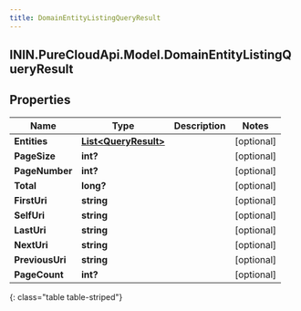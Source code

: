 ```yaml
---
title: DomainEntityListingQueryResult
---
```

## ININ.PureCloudApi.Model.DomainEntityListingQueryResult

## Properties

|Name | Type | Description | Notes|
|------------ | ------------- | ------------- | -------------|
| **Entities** | [**List&lt;QueryResult&gt;**](QueryResult.html) |  | [optional] |
| **PageSize** | **int?** |  | [optional] |
| **PageNumber** | **int?** |  | [optional] |
| **Total** | **long?** |  | [optional] |
| **FirstUri** | **string** |  | [optional] |
| **SelfUri** | **string** |  | [optional] |
| **LastUri** | **string** |  | [optional] |
| **NextUri** | **string** |  | [optional] |
| **PreviousUri** | **string** |  | [optional] |
| **PageCount** | **int?** |  | [optional] |
{: class="table table-striped"}


